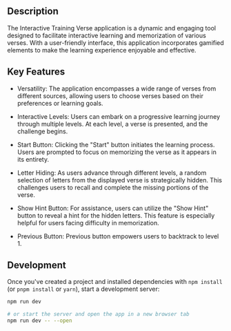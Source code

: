 ## Description

The Interactive Training Verse application is a dynamic and engaging tool designed to facilitate interactive learning and memorization of various verses. With a user-friendly interface, this application incorporates gamified elements to make the learning experience enjoyable and effective.

## Key Features

* Versatility: The application encompasses a wide range of verses from different sources, allowing users to choose verses based on their preferences or learning goals.

* Interactive Levels: Users can embark on a progressive learning journey through multiple levels. At each level, a verse is presented, and the challenge begins.

* Start Button: Clicking the "Start" button initiates the learning process. Users are prompted to focus on memorizing the verse as it appears in its entirety.

* Letter Hiding: As users advance through different levels, a random selection of letters from the displayed verse is strategically hidden. This challenges users to recall and complete the missing portions of the verse.

* Show Hint Button: For assistance, users can utilize the "Show Hint" button to reveal a hint for the hidden letters. This feature is especially helpful for users facing difficulty in memorization.
* Previous Button: Previous button empowers users to backtrack to level 1.

## Development

Once you've created a project and installed dependencies with `npm install` (or `pnpm install` or `yarn`), start a development server:

```bash
npm run dev

# or start the server and open the app in a new browser tab
npm run dev -- --open
```
